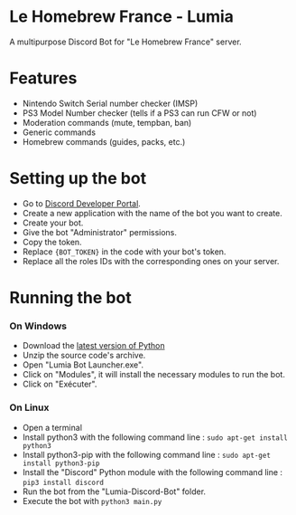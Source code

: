 # Le Homebrew France - Lumia
A multipurpose Discord Bot for "Le Homebrew France" server.

# Features
- Nintendo Switch Serial number checker (IMSP)
- PS3 Model Number checker (tells if a PS3 can run CFW or not)
- Moderation commands (mute, tempban, ban)
- Generic commands
- Homebrew commands (guides, packs, etc.)

# Setting up the bot

- Go to [Discord Developer Portal](https://discord.com/developers/applications).
- Create a new application with the name of the bot you want to create.
- Create your bot.
- Give the bot "Administrator" permissions.
- Copy the token.
- Replace ``{BOT_TOKEN}`` in the code with your bot's token. 
- Replace all the roles IDs with the corresponding ones on your server. 

# Running the bot
### On Windows 

- Download the [latest version of Python](https://www.python.org/downloads/)
- Unzip the source code's archive.
- Open "Lumia Bot Launcher.exe".
- Click on "Modules", it will install the necessary modules to run the bot.
- Click on "Exécuter".

### On Linux 

- Open a terminal
- Install python3 with the following command line : ``sudo apt-get install python3``
- Install python3-pip with the following command line : ``sudo apt-get install python3-pip``
- Install the "Discord" Python module with the following command line : ``pip3 install discord``
- Run the bot from the "Lumia-Discord-Bot" folder.
- Execute the bot with ``python3 main.py``
